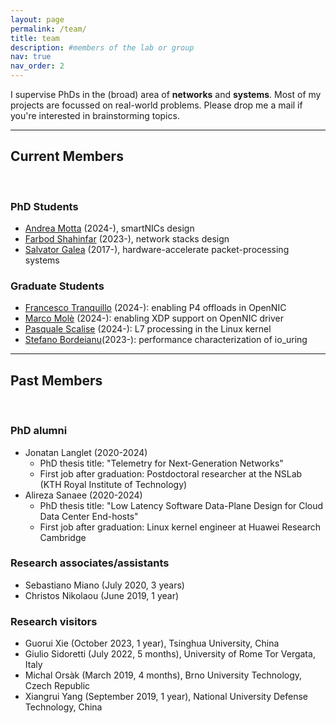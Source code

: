 ```yaml
---
layout: page
permalink: /team/
title: team
description: #members of the lab or group
nav: true
nav_order: 2
---
```


I supervise PhDs in the (broad) area of <b>networks</b> and <b>systems</b>. Most of my projects are focussed on real-world problems. Please drop me a mail if you're interested in brainstorming topics.

<hr>

## Current Members

<br>

### PhD Students

- [Andrea Motta]() (2024-), smartNICs design
- [Farbod Shahinfar](https://fshahinfar1.github.io/) (2023-), network stacks design
- [Salvator Galea](http://www.cl.cam.ac.uk/~sg774/) (2017-), hardware-accelerate packet-processing systems

### Graduate Students

- [Francesco Tranquillo]() (2024-): enabling P4 offloads in OpenNIC
- [Marco Molè]() (2024-): enabling XDP support on OpenNIC driver
- [Pasquale Scalise]() (2024-): L7 processing in the Linux kernel
- [Stefano Bordeianu]()(2023-): performance characterization of io_uring

<hr>

## Past Members

<br>

### PhD alumni

- Jonatan Langlet (2020-2024)
  - PhD thesis title: "Telemetry for Next-Generation Networks"
  - First job after graduation: Postdoctoral researcher at the NSLab (KTH Royal Institute of Technology)
- Alireza Sanaee (2020-2024)
  - PhD thesis title: "Low Latency Software Data-Plane Design for Cloud Data Center End-hosts"
  - First job after graduation: Linux kernel engineer at Huawei Research Cambridge

### Research associates/assistants

- Sebastiano Miano (July 2020, 3 years)
- Christos Nikolaou (June 2019, 1 year)

### Research visitors

- Guorui Xie (October 2023, 1 year), Tsinghua University, China
- Giulio Sidoretti (July 2022, 5 months), University of Rome Tor Vergata, Italy
- Michal Orsàk (March 2019, 4 months), Brno University Technology, Czech Republic
- Xiangrui Yang (September 2019, 1 year), National University Defense Technology, China
